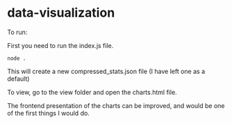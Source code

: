 # data-visualization

To run:

First you need to run the index.js file.

```node .```

This will create a new compressed_stats.json file (I have left one as a default)

To view, go to the view folder and open the charts.html file.

The frontend presentation of the charts can be improved, and would be one of the first things I would do.

